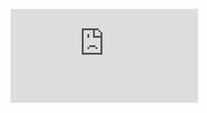 ![Demo](
https://user-images.githubusercontent.com/40689146/195883384-e8fe85f3-ea1e-4615-940b-9afb2f02b924.mp4/www.flexclip.com/share/18171553ce236dc8e3cca6401fc2a57d833bd6c.html)
